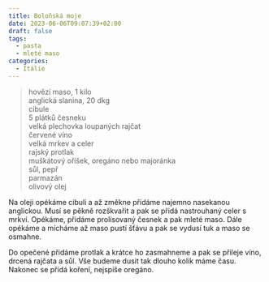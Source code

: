 ```yaml
---
title: Boloňská moje
date: 2023-06-06T09:07:39+02:00
draft: false
tags:
  - pasta
  - mleté maso
categories:
  - Itálie
---
```


> hovězí maso, 1 kilo  
> anglická slanina, 20 dkg  
> cibule  
> 5 plátků česneku  
> velká plechovka loupaných rajčat  
> červené víno  
> velká mrkev a celer  
> rajský protlak  
> muškátový oříšek, oregáno nebo majoránka  
> sůl, pepř  
> parmazán  
> olivový olej  

Na oleji opékáme cibuli a až změkne přidáme najemno nasekanou anglickou. Musí se pěkně rozškvařit a pak se přidá nastrouhaný celer s mrkví.  Opékáme, přidáme prolisovaný česnek a pak mleté maso.  Dále opékáme a mícháme až maso pustí šťávu a pak se vydusí tuk a maso se osmahne.

Do opečené přidáme protlak a krátce ho zasmahneme a pak se přileje víno, drcená rajčata a sůl.  Vše budeme dusit tak dlouho kolik máme času.  Nakonec se přidá koření, nejspíše oregáno.
